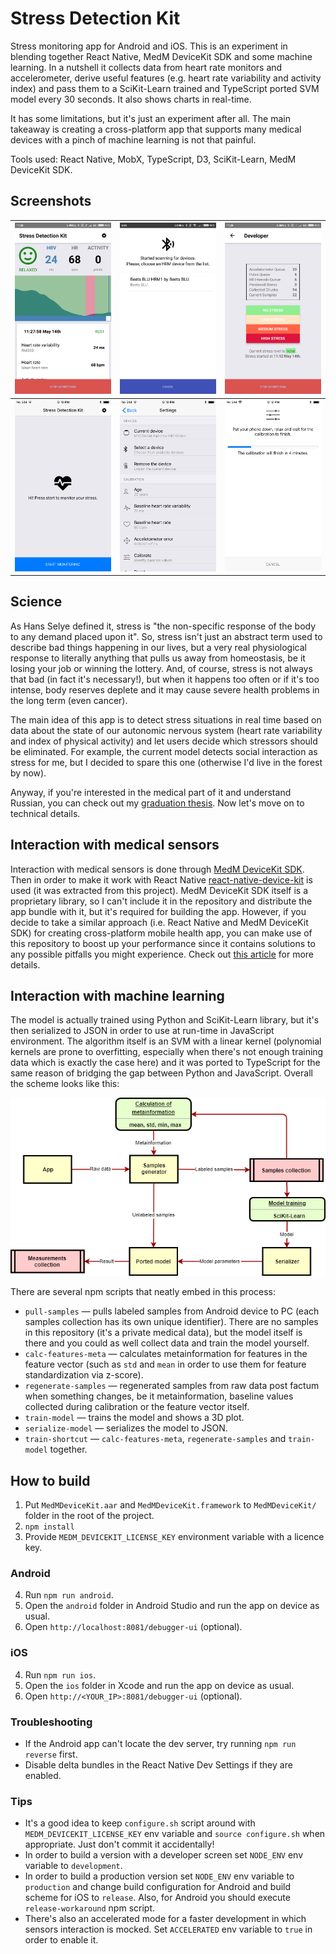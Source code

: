# Stress Detection Kit

Stress monitoring app for Android and iOS. This is an experiment in blending together React Native, MedM DeviceKit SDK and some machine learning. In a nutshell it collects data from heart rate monitors and accelerometer, derive useful features (e.g. heart rate variability and activity index) and pass them to a SciKit-Learn trained and TypeScript ported SVM model every 30 seconds. It also shows charts in real-time.

It has some limitations, but it's just an experiment after all. The main takeaway is creating a cross-platform app that supports many medical devices with a pinch of machine learning is not that painful.

Tools used: React Native, MobX, TypeScript, D3, SciKit-Learn, MedM DeviceKit SDK.

## Screenshots

| ![Android Stats](screenshots/android_stats.png?raw=true "Android Stats") | ![Android Sensors](screenshots/android_sensors.png?raw=true "Android Sensors") | ![Android Dev Mode](screenshots/android_dev.png?raw=true "Android Dev Mode") |
|---|---|---|
| ![iOS Home](screenshots/ios_home.png?raw=true "iOS Home") | ![iOS Settings](screenshots/ios_settings.png?raw=true "iOS Settings") | ![iOS Calibration](screenshots/ios_calibration.png?raw=true "iOS Calibration") |

## Science

As Hans Selye defined it, stress is "the non-specific response of the body to any demand placed upon it". So, stress isn't just an abstract term used to describe bad things happening in our lives, but a very real physiological response to literally anything that pulls us away from homeostasis, be it losing your job or winning the lottery. And, of course, stress is not always that bad (in fact it's necessary!), but when it happens too often or if it's too intense, body reserves deplete and it may cause severe health problems in the long term (even cancer).

The main idea of this app is to detect stress situations in real time based on data about the state of our autonomic nervous system (heart rate variability and index of physical activity) and let users decide which stressors should be eliminated. For example, the current model detects social interaction as stress for me, but I decided to spare this one (otherwise I'd live in the forest by now).

Anyway, if you're interested in the medical part of it and understand Russian, you can check out my [graduation thesis](https://github.com/baygeldin/thesis-text). Now let's move on to technical details.

## Interaction with medical sensors

Interaction with medical sensors is done through [MedM DeviceKit SDK](https://www.medm.com/sdk/). Then in order to make it work with React Native [react-native-device-kit](https://github.com/baygeldin/react-native-device-kit) is used (it was extracted from this project). MedM DeviceKit SDK itself is a proprietary library, so I can't include it in the repository and distribute the app bundle with it, but it's required for building the app. However, if you decide to take a similar approach (i.e. React Native and MedM DeviceKit SDK) for creating cross-platform mobile health app, you can make use of this repository to boost up your performance since it contains solutions to any possible pitfalls you might experience. Check out [this article](https://medium.com/@baygeldin/how-to-create-a-mobile-health-app-if-you-only-know-javascript-7014d7630611) for more details.

## Interaction with machine learning

The model is actually trained using Python and SciKit-Learn library, but it's then serialized to JSON in order to use at run-time in JavaScript environment. The algorithm itself is an SVM with a linear kernel (polynomial kernels are prone to overfitting, especially when there's not enough training data which is exactly the case here) and it was ported to TypeScript for the same reason of bridging the gap between Python and JavaScript. Overall the scheme looks like this:

![ML interaction DFD](screenshots/ml_interaction.png?raw=true "ML interaction DFD")

There are several npm scripts that neatly embed in this process:
* `pull-samples` — pulls labeled samples from Android device to PC (each samples collection has its own unique identifier). There are no samples in this repository (it's a private medical data), but the model itself is there and you could as well collect data and train the model yourself.
* `calc-features-meta` — calculates metainformation for features in the feature vector (such as `std` and `mean` in order to use them for feature standardization via z-score). 
* `regenerate-samples` — regenerated samples from raw data post factum when something changes, be it metainformation, baseline values collected during calibration or the feature vector itself.
* `train-model` — trains the model and shows a 3D plot.
* `serialize-model` — serializes the model to JSON. 
* `train-shortcut` — `calc-features-meta`, `regenerate-samples` and `train-model` together.

## How to build

1. Put `MedMDeviceKit.aar` and `MedMDeviceKit.framework` to `MedMDeviceKit/` folder in the root of the project.
2. `npm install`
3. Provide `MEDM_DEVICEKIT_LICENSE_KEY` environment variable with a licence key.

### Android

4. Run `npm run android`.
5. Open the `android` folder in Android Studio and run the app on device as usual.
6. Open `http://localhost:8081/debugger-ui` (optional).

### iOS

4. Run `npm run ios`.
5. Open the `ios` folder in Xcode and run the app on device as usual.
6. Open `http://<YOUR_IP>:8081/debugger-ui` (optional).

### Troubleshooting

* If the Android app can't locate the dev server, try running `npm run reverse` first.
* Disable delta bundles in the React Native Dev Settings if they are enabled.

### Tips

* It's a good idea to keep `configure.sh` script around with `MEDM_DEVICEKIT_LICENSE_KEY` env variable and `source configure.sh` when appropriate. Just don't commit it accidentally!
* In order to build a version with a developer screen set `NODE_ENV` env variable to `development`.
* In order to build a production version set `NODE_ENV` env variable to `production` and change build configuration for Android and build scheme for iOS to `release`. Also, for Android you should execute `release-workaround` npm script.
* There's also an accelerated mode for a faster development in which sensors interaction is mocked. Set `ACCELERATED` env variable to `true` in order to enable it.

